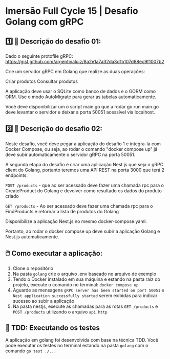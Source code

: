 # Imersão Full Cycle 15 | Desafio Golang com gRPC

## 1️⃣ 🔖 Descrição do desafio 01:

Dado o seguinte protofile gRPC:
https://gist.github.com/argentinaluiz/8a2e1a7a32da3d1b107d88ec9f1007b2

Crie um servidor gRPC em Golang que realize as duas operações:

Criar produtos
Consultar produtos

A aplicação deve usar o SQLite como banco de dados e o GORM como ORM. Use o modo AutoMigrate para gerar as tabelas automaticamente.

Você deve disponibilizar um o script main.go que a rodar go run main.go deve levantar o servidor e deixar a porta 50051 acessível via localhost.

## 2️⃣ 🔖 Descrição do desafio 02:
Neste desafio, você deve pegar a aplicação do desafio 1 e integra-la com Docker Compose, ou seja, ao rodar o comando "docker compose up" já deve subir automaticamente o servidor gRPC na porta 50051.

A segunda etapa do desafio é criar uma aplicação Nest.js que seja o gRPC client do Golang, portanto teremos uma API REST na porta 3000 que terá 2 endpoints:

```POST /products``` - que ao ser acessado deve fazer uma chamada rpc para o CreateProduct do Golang e devolver como resultado os dados do produto criado

```GET /products``` - Ao ser acessado deve fazer uma chamada rpc para o FindProducts e retornar a lista de produtos do Golang

Disponibilize a aplicação Nest.js no mesmo docker-compose.yaml.

Portanto, ao rodar o docker compose up deve subir a aplicação Golang e Nest.js automaticamente.

## 🖱️ Como executar a aplicação:

1. Clone o repositório
2. Na pasta `golang` crie o arquivo .env baseado no arquivo de exemplo
3. Tendo o Docker instalado em sua máquina e estando na pasta raiz do projeto, execute o comando no terminal: `docker compose up`
4. Aguarde as mensagens `gRPC server has been started on port 50051` e `Nest application successfully started` serem exibidas para indicar sucesso ao subir a aplicação
5. Na pasta nestjs, execute as chamadas para as rotas `GET /products` e `POST /products` utilizando o arquivo `api.http`

## 🧪 TDD: Executando os testes

A aplicação em golang foi desenvolvida com base na técnica TDD. Você pode executar os testes no terminal estando na pasta `golang` com o comando `go test ./...`
